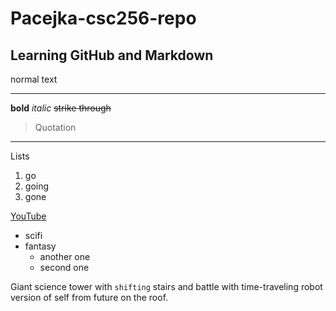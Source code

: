 # Pacejka-csc256-repo
## Learning GitHub and Markdown
normal text 
*** 
**bold** 
*italic* 
~~strike through~~
> Quotation 
***
Lists
1. go
2. going
3. gone

[YouTube](https://www.youtube.com/ "YouTube")

+ scifi
+ fantasy
   - another one
   - second one

Giant science tower with `shifting` stairs and battle with time-traveling robot version of self from future on the roof.
